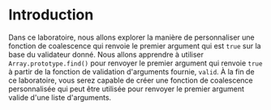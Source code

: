 # Introduction

Dans ce laboratoire, nous allons explorer la manière de personnaliser une fonction de coalescence qui renvoie le premier argument qui est `true` sur la base du validateur donné. Nous allons apprendre à utiliser `Array.prototype.find()` pour renvoyer le premier argument qui renvoie `true` à partir de la fonction de validation d'arguments fournie, `valid`. À la fin de ce laboratoire, vous serez capable de créer une fonction de coalescence personnalisée qui peut être utilisée pour renvoyer le premier argument valide d'une liste d'arguments.
